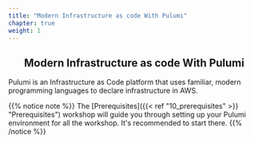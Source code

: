 ```yaml
---
title: "Modern Infrastructure as code With Pulumi"
chapter: true
weight: 1
---
```

<div style="text-align: center"><h2>Modern Infrastructure as code With Pulumi</h2></div>

Pulumi is an Infrastructure as Code platform that uses familiar, modern programming languages to declare infrastructure in AWS.

{{% notice note %}}
The [Prerequisites]({{< ref "10_prerequisites" >}} "Prerequisites") workshop will guide you through setting up your Pulumi environment for all the workshop. It's recommended to start there.
{{% /notice %}}

